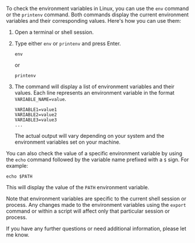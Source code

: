 To check the environment variables in Linux, you can use the `env` command or the `printenv` command. Both commands display the current environment variables and their corresponding values. Here's how you can use them:

1. Open a terminal or shell session.

2. Type either `env` or `printenv` and press Enter.

   ```shell
   env
   ```

   or

   ```shell
   printenv
   ```

3. The command will display a list of environment variables and their values. Each line represents an environment variable in the format `VARIABLE_NAME=value`.

   ```shell
   VARIABLE1=value1
   VARIABLE2=value2
   VARIABLE3=value3
   ...
   ```

   The actual output will vary depending on your system and the environment variables set on your machine.

You can also check the value of a specific environment variable by using the `echo` command followed by the variable name prefixed with a `$` sign. For example:

```shell
echo $PATH
```

This will display the value of the `PATH` environment variable.

Note that environment variables are specific to the current shell session or process. Any changes made to the environment variables using the `export` command or within a script will affect only that particular session or process.

If you have any further questions or need additional information, please let me know.